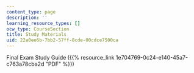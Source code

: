 ```yaml
---
content_type: page
description: ''
learning_resource_types: []
ocw_type: CourseSection
title: Study Materials
uid: 22a0ee6b-7bb2-57ff-8cde-00cdce7500ca
---
```


Final Exam Study Guide ({{% resource_link 1e704769-0c24-e140-45a7-c763a78cba2d "PDF" %}})